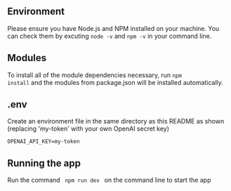 ## Environment
Please ensure you have Node.js and NPM installed on your machine. You can check them by excuting <code>node -v</code> and <code>npm -v</code> in your command line.

## Modules
To install all of the module dependencies necessary, run <code>npm install</code> and the modules from package.json will be installed automatically.

## .env
Create an environment file in the same directory as this README as shown (replacing 'my-token' with your own OpenAI secret key)
```
OPENAI_API_KEY=my-token
```

## Running the app
Run the command <code> npm run dev </code> on the command line to start the app